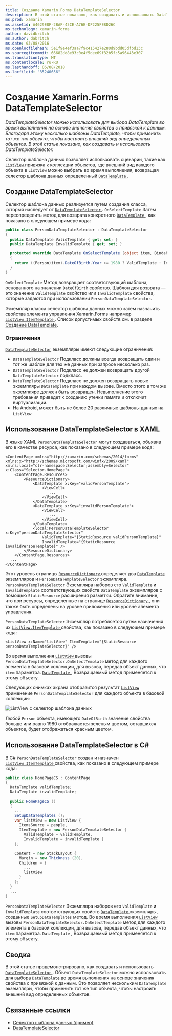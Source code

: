 ```yaml
---
title: Создание Xamarin.Forms DataTemplateSelector
description: В этой статье показано, как создавать и использовать DataTemplateSelector, который может использоваться для выбора DataTemplate во время выполнения на основе значения свойства с привязкой к данным.
ms.prod: xamarin
ms.assetid: A4629E8F-2BAF-45CE-A76E-DF225FE8D26C
ms.technology: xamarin-forms
author: davidbritch
ms.author: dabritch
ms.date: 03/08/2016
ms.openlocfilehash: 5e1f9e4ef3aa7f9c415427e280d9bdd05dfbd13c
ms.sourcegitcommit: 66682dd8e93c0e4f5dee69f32b5fc5a96443e307
ms.translationtype: MT
ms.contentlocale: ru-RU
ms.lasthandoff: 06/08/2018
ms.locfileid: "35240656"
---
```

# <a name="creating-a-xamarinforms-datatemplateselector"></a>Создание Xamarin.Forms DataTemplateSelector

_DataTemplateSelector можно использовать для выбора DataTemplate во время выполнения на основе значения свойства с привязкой к данным. Благодаря этому несколько шаблоны DataTemplate, чтобы применить тот же тип объекта, чтобы настроить внешний вид определенных объектов. В этой статье показано, как создавать и использовать DataTemplateSelector._

Селектор шаблона данных позволяет использовать сценарии, такие как [ `ListView` ](https://developer.xamarin.com/api/type/Xamarin.Forms.ListView/) привязка к коллекции объектов, где внешний вид каждого объекта в `ListView` можно выбрать во время выполнения, возвращая селектор шаблона данных определенный [ `DataTemplate` ](https://developer.xamarin.com/api/type/Xamarin.Forms.DataTemplate/).

## <a name="creating-a-datatemplateselector"></a>Создание DataTemplateSelector

Селектор шаблона данных реализуется путем создания класса, который наследует от [ `DataTemplateSelector` ](https://developer.xamarin.com/api/type/Xamarin.Forms.DataTemplateSelector/). `OnSelectTemplate` Затем переопределить метод для возврата конкретного [ `DataTemplate` ](https://developer.xamarin.com/api/type/Xamarin.Forms.DataTemplate/), как показано в следующем примере кода:

```csharp
public class PersonDataTemplateSelector : DataTemplateSelector
{
  public DataTemplate ValidTemplate { get; set; }
  public DataTemplate InvalidTemplate { get; set; }

  protected override DataTemplate OnSelectTemplate (object item, BindableObject container)
  {
    return ((Person)item).DateOfBirth.Year >= 1980 ? ValidTemplate : InvalidTemplate;
  }
}
```

`OnSelectTemplate` Метод возвращает соответствующий шаблона, основанного на значении `DateOfBirth` свойство. Шаблон для возврата — это значение `ValidTemplate` свойство или `InvalidTemplate` свойства, которые задаются при использовании `PersonDataTemplateSelector`.

Экземпляр класса селектор шаблона данных можно затем назначить свойства элемента управления Xamarin.Forms например [ `ListView.ItemTemplate` ](https://developer.xamarin.com/api/type/Xamarin.Forms.ItemsView%3CTVisual%3E/). Список допустимых свойств см. в разделе [Создание DataTemplate](~/xamarin-forms/app-fundamentals/templates/data-templates/creating.md).

### <a name="limitations"></a>Ограничения

[`DataTemplateSelector`](https://developer.xamarin.com/api/type/Xamarin.Forms.DataTemplateSelector/) экземпляры имеют следующие ограничения:

- `DataTemplateSelector` Подкласс должны всегда возвращать один и тот же шаблон для тех же данных при запросе несколько раз.
- `DataTemplateSelector` Подкласс не должен возвращать другой `DataTemplateSelector` подкласс.
- `DataTemplateSelector` Подкласс не должен возвращать новые экземпляры `DataTemplate` при каждом вызове. Вместо этого в том же экземпляре должен быть возвращен. Невыполнение этого требования приведет к созданию утечки памяти и отключит виртуализации.
- На Android, может быть не более 20 различные шаблоны данных на `ListView`.

## <a name="consuming-a-datatemplateselector-in-xaml"></a>Использование DataTemplateSelector в XAML

В языке XAML `PersonDataTemplateSelector` могут создаваться, объявив его в качестве ресурса, как показано в следующем примере кода:

```xaml
<ContentPage xmlns="http://xamarin.com/schemas/2014/forms" xmlns:x="http://schemas.microsoft.com/winfx/2009/xaml" xmlns:local="clr-namespace:Selector;assembly=Selector" x:Class="Selector.HomePage">
    <ContentPage.Resources>
        <ResourceDictionary>
            <DataTemplate x:Key="validPersonTemplate">
                <ViewCell>
                   ...
                </ViewCell>
            </DataTemplate>
            <DataTemplate x:Key="invalidPersonTemplate">
                <ViewCell>
                   ...
                </ViewCell>
            </DataTemplate>
            <local:PersonDataTemplateSelector x:Key="personDataTemplateSelector"
                ValidTemplate="{StaticResource validPersonTemplate}"
                InvalidTemplate="{StaticResource invalidPersonTemplate}" />
        </ResourceDictionary>
    </ContentPage.Resources>
  ...
</ContentPage>
```

Этот уровень страницы [ `ResourceDictionary` ](https://developer.xamarin.com/api/type/Xamarin.Forms.ResourceDictionary/) определяет два [ `DataTemplate` ](https://developer.xamarin.com/api/type/Xamarin.Forms.DataTemplate/) экземпляров и `PersonDataTemplateSelector` экземпляра. `PersonDataTemplateSelector` Экземпляра наборов его `ValidTemplate` и `InvalidTemplate` соответствующих свойств `DataTemplate` экземпляров с помощью `StaticResource` расширения разметки. Обратите внимание, что при ресурсы, определенные на странице [ `ResourceDictionary` ](https://developer.xamarin.com/api/type/Xamarin.Forms.ResourceDictionary/), они также быть определены на уровне приложения или уровне элемента управления.

`PersonDataTemplateSelector` Экземпляр потребляется путем назначения их [ `ListView.ItemTemplate` ](https://developer.xamarin.com/api/type/Xamarin.Forms.ItemsView%3CTVisual%3E/) свойства, как показано в следующем примере кода:

```xaml
<ListView x:Name="listView" ItemTemplate="{StaticResource personDataTemplateSelector}" />
```

Во время выполнения [ `ListView` ](https://developer.xamarin.com/api/type/Xamarin.Forms.ListView/) вызовы `PersonDataTemplateSelector.OnSelectTemplate` метод для каждого элемента в базовой коллекции, для вызова, передав объект данных, что `item` параметра. [ `DataTemplate` ](https://developer.xamarin.com/api/type/Xamarin.Forms.DataTemplate/) , Возвращаемый метод применяется к этому объекту.

Следующих снимках экрана отобразится результат [ `ListView` ](https://developer.xamarin.com/api/type/Xamarin.Forms.ListView/) применение `PersonDataTemplateSelector` для каждого объекта в базовой коллекции:

![](selector-images/data-template-selector.png "ListView с селектор шаблона данных")

Любой `Person` объекта, имеющего `DateOfBirth` значение свойства больше или равно 1980 отображается зеленым цветом, оставшихся объектов, будет отображаться красным цветом.

## <a name="consuming-a-datatemplateselector-in-cnum"></a>Использование DataTemplateSelector в C&num;

В C# `PersonDataTemplateSelector` создан и назначен [ `ListView.ItemTemplate` ](https://developer.xamarin.com/api/type/Xamarin.Forms.ItemsView%3CTVisual%3E/) свойства, как показано в следующем примере кода:

```csharp
public class HomePageCS : ContentPage
{
  DataTemplate validTemplate;
  DataTemplate invalidTemplate;

  public HomePageCS ()
  {
    ...
    SetupDataTemplates ();
    var listView = new ListView {
      ItemsSource = people,
      ItemTemplate = new PersonDataTemplateSelector {
        ValidTemplate = validTemplate,
        InvalidTemplate = invalidTemplate }
    };

    Content = new StackLayout {
      Margin = new Thickness (20),
      Children = {
        ...
        listView
      }
    };
  }
  ...  
}
```

`PersonDataTemplateSelector` Экземпляра наборов его `ValidTemplate` и `InvalidTemplate` соответствующих свойств [ `DataTemplate` ](https://developer.xamarin.com/api/type/Xamarin.Forms.DataTemplate/) экземпляры, созданные `SetupDataTemplates` метод. Во время выполнения [ `ListView` ](https://developer.xamarin.com/api/type/Xamarin.Forms.ListView/) вызовы `PersonDataTemplateSelector.OnSelectTemplate` метод для каждого элемента в базовой коллекции, для вызова, передав объект данных, что `item` параметра. `DataTemplate` , Возвращаемый метод применяется к этому объекту.

## <a name="summary"></a>Сводка

В этой статье продемонстрировано, как создавать и использовать [ `DataTemplateSelector` ](https://developer.xamarin.com/api/type/Xamarin.Forms.DataTemplateSelector/). Объект `DataTemplateSelector` можно использовать для выбора [ `DataTemplate` ](https://developer.xamarin.com/api/type/Xamarin.Forms.DataTemplate/) во время выполнения на основе значения свойства с привязкой к данным. Это позволяет нескольким `DataTemplate` экземпляры, чтобы применить тот же тип объекта, чтобы настроить внешний вид определенных объектов.


## <a name="related-links"></a>Связанные ссылки

- [Селектор шаблона данных (пример)](https://developer.xamarin.com/samples/xamarin-forms/templates/datatemplateselector/)
- [DataTemplateSelector](https://developer.xamarin.com/api/type/Xamarin.Forms.DataTemplateSelector/)
